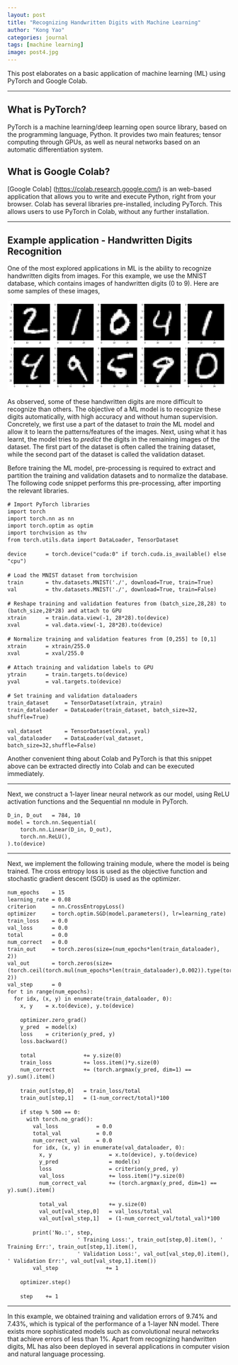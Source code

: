 ```yaml
---
layout: post
title: "Recognizing Handwritten Digits with Machine Learning"
author: "Kong Yao"
categories: journal
tags: [machine learning]
image: post4.jpg
---
```

This post elaborates on a basic application of machine learning (ML) using PyTorch and Google Colab. 

---

## What is PyTorch?

PyTorch is a machine learning/deep learning open source library, based on the programming language, Python. It provides two main features; tensor computing through GPUs, as well as neural networks based on an automatic differentiation system.

## What is Google Colab?

[Google Colab] (https://colab.research.google.com/) is an web-based application that allows you to write and execute Python, right from your browser. Colab has several libraries pre-installed, including PyTorch. This allows users to use PyTorch in Colab, without any further installation.

---

## Example application - Handwritten Digits Recognition

One of the most explored applications in ML is the ability to recognize handwritten digits from images. For this example, we use the MNIST database, which contains images of handwritten digits (0 to 9). Here are some samples of these images,

![alt text](/assets/img/sample_mnist.PNG "MNIST samples")

As observed, some of these handwritten digits are more difficult to recognize than others. The objective of a ML model is to recognize these digits automatically, with high accuracy and without human supervision. Concretely, we first use a part of the dataset to *train* the ML model and allow it to learn the patterns/features of the images. Next, using what it has learnt, the model tries to *predict* the digits in the remaining images of the dataset. The first part of the dataset is often called the training dataset, while the second part of the dataset is called the validation dataset.

Before training the ML model, pre-processing is required to extract and partition the training and validation datasets and to normalize the database. The following code snippet performs this pre-processing, after importing the relevant libraries. 

```Python3
# Import PyTorch libraries
import torch
import torch.nn as nn
import torch.optim as optim
import torchvision as thv
from torch.utils.data import DataLoader, TensorDataset

device      = torch.device("cuda:0" if torch.cuda.is_available() else "cpu")

# Load the MNIST dataset from torchvision
train       = thv.datasets.MNIST('./', download=True, train=True)
val         = thv.datasets.MNIST('./', download=True, train=False)

# Reshape training and validation features from (batch_size,28,28) to (batch_size,28*28) and attach to GPU
xtrain      = train.data.view(-1, 28*28).to(device)
xval        = val.data.view(-1, 28*28).to(device)

# Normalize training and validation features from [0,255] to [0,1] 
xtrain      = xtrain/255.0
xval        = xval/255.0

# Attach training and validation labels to GPU
ytrain      = train.targets.to(device)
yval        = val.targets.to(device)

# Set training and validation dataloaders 
train_dataset     = TensorDataset(xtrain, ytrain)
train_dataloader  = DataLoader(train_dataset, batch_size=32, shuffle=True)

val_dataset       = TensorDataset(xval, yval)
val_dataloader    = DataLoader(val_dataset, batch_size=32,shuffle=False)
```

Another convenient thing about Colab and PyTorch is that this snippet above can be extracted directly into Colab and can be executed immediately.

----

Next, we construct a 1-layer linear neural network as our model, using ReLU activation functions and the Sequential nn module in PyTorch.

```Python3
D_in, D_out   = 784, 10
model = torch.nn.Sequential(
    torch.nn.Linear(D_in, D_out),
    torch.nn.ReLU(),
).to(device)
```

---

Next, we implement the following training module, where the model is being trained. The cross entropy loss is used as the objective function and stochastic gradient descent (SGD) is used as the optimizer. 

```Python3
num_epochs    = 15
learning_rate = 0.08
criterion     = nn.CrossEntropyLoss()
optimizer     = torch.optim.SGD(model.parameters(), lr=learning_rate)
train_loss    = 0.0
val_loss      = 0.0
total         = 0.0
num_correct   = 0.0
train_out     = torch.zeros(size=(num_epochs*len(train_dataloader), 2))
val_out       = torch.zeros(size=(torch.ceil(torch.mul(num_epochs*len(train_dataloader),0.002)).type(torch.int32), 2))
val_step      = 0
for t in range(num_epochs):
  for idx, (x, y) in enumerate(train_dataloader, 0):
    x, y    = x.to(device), y.to(device)

    optimizer.zero_grad()      
    y_pred  = model(x)
    loss    = criterion(y_pred, y)
    loss.backward()

    total               += y.size(0)
    train_loss          += loss.item()*y.size(0)
    num_correct         += (torch.argmax(y_pred, dim=1) == y).sum().item()

    train_out[step,0]   = train_loss/total
    train_out[step,1]   = (1-num_correct/total)*100

    if step % 500 == 0:
      with torch.no_grad():
        val_loss            = 0.0
        total_val           = 0.0
        num_correct_val     = 0.0
        for idx, (x, y) in enumerate(val_dataloader, 0):
          x, y                  = x.to(device), y.to(device)
          y_pred                = model(x)
          loss                  = criterion(y_pred, y)          
          val_loss              += loss.item()*y.size(0)
          num_correct_val       += (torch.argmax(y_pred, dim=1) == y).sum().item()
          
          total_val             += y.size(0)
          val_out[val_step,0]   = val_loss/total_val
          val_out[val_step,1]   = (1-num_correct_val/total_val)*100

        print('No.:', step, 
                      ' Training Loss:', train_out[step,0].item(), ' Training Err:', train_out[step,1].item(), 
                      ' Validation Loss:', val_out[val_step,0].item(), ' Validation Err:', val_out[val_step,1].item())
        val_step               += 1

    optimizer.step()

    step    += 1
```    
---

In this example, we obtained training and validation errors of $9.74\%$ and $7.43\%$, which is typical of the performance of a 1-layer NN model. There exists more sophisticated models such as convolutional neural networks that achieve errors of less than $1\%$. Apart from recognizing handwritten digits, ML has also been deployed in several applications in computer vision and natural language processing.



  